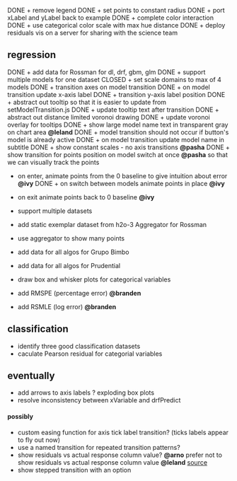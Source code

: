 DONE + remove legend
DONE + set points to constant radius
DONE + port xLabel and yLabel back to example
DONE + complete color interaction
DONE + use categorical color scale with max hue distance
DONE + deploy residuals vis on a server for sharing with the science team

## regression
DONE + add data for Rossman for dl, drf, gbm, glm
DONE + support multiple models for one dataset
CLOSED + set scale domains to max of 4 models
DONE + transition axes on model transition
DONE + on model transition update x-axis label
DONE + transition y-axis label position
DONE + abstract out tooltip so that it is easier to update from 
       setModelTransition.js
DONE + update tooltip text after transition
DONE + abstract out distance limited voronoi drawing
DONE + update voronoi overlay for tooltips
DONE + show large model name text in transparent gray on chart area **@leland**
DONE + model transition should not occur if button's model is already active
DONE + on model transition update model name in subtitle
DONE + show constant scales - no axis transitions **@pasha**
DONE + show transition for points position on model switch at once **@pasha**
  so that we can visually track the points


+ on enter, animate points from the 0 baseline to give intuition about error **@ivy**
DONE + on switch between models animate points in place **@ivy**
+ on exit animate points back to 0 baseline **@ivy**


+ support multiple datasets
+ add static exemplar dataset from h2o-3 Aggregator for Rossman
+ use aggregator to show many points
+ add data for all algos for Grupo Bimbo
+ add data for all algos for Prudential
+ draw box and whisker plots for categorical variables
+ add RMSPE (percentage error) **@branden**
+ add RSMLE (log error) **@branden**

## classification
+ identify three good classification datasets
+ caculate Pearson residual for categorial variables

## eventually
+ add arrows to axis labels
? exploding box plots
+ resolve inconsistency between xVariable and drfPredict

#### possibly
+ custom easing function for axis tick label transition?
  (ticks labels appear to fly out now)
+ use a named transition for repeated transition patterns?
+ show residuals vs actual response column value? **@arno**
  prefer not to show residuals vs actual response column value **@leland**
  [source](http://stats.stackexchange.com/questions/155587/residual-plots-why-plot-versus-fitted-values-not-observed-y-values)
+ show stepped transition with an option
